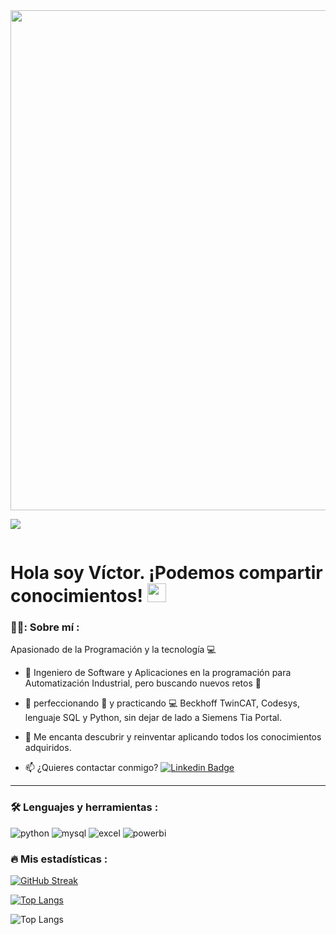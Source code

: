 <div id="header" align="center">
  <img src="https://github.com/runtimevic/Runtimevic/blob/master/Banner%20de%20LinkedIn%20Sencillo%20Tecnolog%C3%ADa.png" width="800"/>
</div>

[![](https://img.shields.io/badge/LinkedIn-0077B5?style=for-the-badge&logo=linkedin&logoColor=white)](https://www.linkedin.com/in/v%C3%ADctor-dur%C3%A1n-mu%C3%B1oz-2879a913/)

<div id="badges" align="center">
<img src="https://visitor-badge-reloaded.herokuapp.com/badge?page_id=runtimevic.Runtimevic&color=00cf00" alt=""/>
</div>

<h1>
  Hola soy Víctor. ¡Podemos compartir conocimientos!
  <img src="https://media.giphy.com/media/hvRJCLFzcasrR4ia7z/giphy.gif" width="30px"/>
</h1>

 <div id="header" align="left">

### 👨‍💻: Sobre mí :

  Apasionado de la Programación y la tecnología  💻
  
* :telescope: Ingeniero de Software y Aplicaciones en la programación para Automatización Industrial, pero buscando nuevos retos :muscle:

* :seedling: perfeccionando :blue_book: y practicando :computer: Beckhoff TwinCAT, Codesys, lenguaje SQL y Python, sin dejar de lado a Siemens Tia Portal.

* :heartbeat: Me encanta descubrir y reinventar aplicando todos los conocimientos adquiridos.

* :mailbox: ¿Quieres contactar conmigo? [![Linkedin Badge](https://img.shields.io/badge/-Víctor-blue?style=flat&logo=Linkedin&logoColor=white)](https://www.linkedin.com/in/v%C3%ADctor-dur%C3%A1n-mu%C3%B1oz-2879a913/)
  
  </div>
  
  ---
   
 ### :hammer_and_wrench: Lenguajes y herramientas :
<div id="header" align="left">
    <img src="https://img.shields.io/badge/Python-3776AB?style=for-the-badge&logo=python&logoColor=white" alt="python"/>
  </a>
    <img src="https://img.shields.io/badge/MySQL-6DB33F?style=for-the-badge&logo=mysql&logoColor=white" alt="mysql"/>
  </a>
 <img src="https://img.shields.io/badge/Microsoft_Excel-217346?style=for-the-badge&logo=microsoft-excel&logoColor=white" alt="excel"/>
  </a>
 <img src="https://img.shields.io/badge/Power_BI-FFBE00?style=for-the-badge&logo=Power-BI&logoColor=white" alt="powerbi"/>
  </a>
</div>
 
  
 ### :fire: Mis estadísticas :

[![GitHub Streak](http://github-readme-streak-stats.herokuapp.com?user=runtimevic&theme=dark&background=000000)](https://git.io/streak-stats)

[![Top Langs](https://github-readme-stats.vercel.app/api/top-langs/?username=runtimevic&layout=compact&theme=vision-friendly-dark)](https://github.com/anuraghazra/github-readme-stats)

![Top Langs](https://github-readme-stats.vercel.app/api/top-langs/?username=anuraghazra&hide_progress=true)
